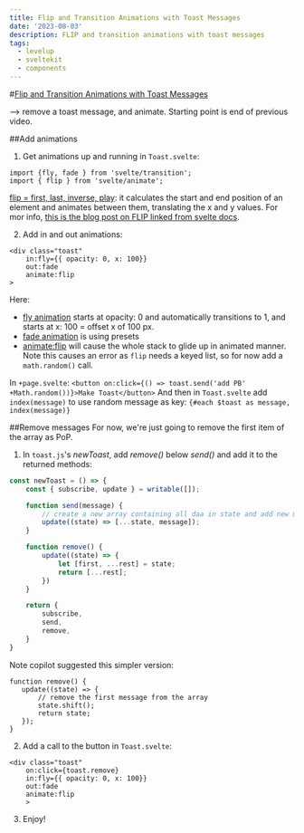 ```yaml
---
title: Flip and Transition Animations with Toast Messages
date: '2023-08-03'
description: FLIP and transition animations with toast messages
tags:
  - levelup
  - sveltekit
  - components
---
```

#[Flip and Transition Animations with Toast Messages](https://levelup.video/tutorials/building-svelte-components/flip-and-transition-animations-with-toast-messages)

--> remove a toast message, and animate.
Starting point is end of previous video.

##Add animations
1. Get animations up and running in ```Toast.svelte```:

```
import {fly, fade } from 'svelte/transition';
import { flip } from 'svelte/animate';
```

[flip = first, last, inverse, play](https://svelte.dev/docs/svelte-animate#flip): it calculates the start and end position of an element and animates between them, translating the x and y values. For mor info, [this is the blog post on FLIP linked from svelte docs](https://aerotwist.com/blog/flip-your-animations/).

2. Add in and out animations:

```
<div class="toast"
    in:fly={{ opacity: 0, x: 100}}
    out:fade
    animate:flip
>
```

Here:
- [fly animation](https://svelte.dev/docs/svelte-transition#fly) starts at opacity: 0 and automatically transitions to 1, and starts at x: 100 = offset x of 100 px.
- [fade animation](https://svelte.dev/docs/svelte-transition#fade) is using presets
- [animate:flip](https://svelte.dev/docs/svelte-animate#flip) will cause the whole stack to glide up in animated manner. Note this causes an error as ```flip``` needs a keyed list, so for now add a ```math.random()``` call.

In ```+page.svelte```: ```<button on:click={() => toast.send('add PB' +Math.random())}>Make Toast</button>```
And then in ```Toast.svelte``` add ```index(message)``` to use random message as key: ```{#each $toast as message, index(message)}```

##Remove messages
For now, we're just going to remove the first item of the array as PoP.

1. In ```toast.js```'s _newToast_, add _remove()_ below _send()_ and add it to the returned methods:

```javascript
const newToast = () => {
    const { subscribe, update } = writable([]);

    function send(message) {
        // create a new array containing all daa in state and add new message
        update((state) => [...state, message]);
    }

    function remove() {
        update((state) => {
            let [first, ...rest] = state;
            return [...rest];
        })
    }

    return {
        subscribe,
        send,
        remove,
    }
}
```

Note copilot suggested this simpler version:

```
function remove() {
   update((state) => {
       // remove the first message from the array
       state.shift();
       return state;
   });
}
```

2. Add a call to the button in ```Toast.svelte```:

```
<div class="toast"
    on:click={toast.remove}
    in:fly={{ opacity: 0, x: 100}}
    out:fade
    animate:flip
    >
```

3. Enjoy!
